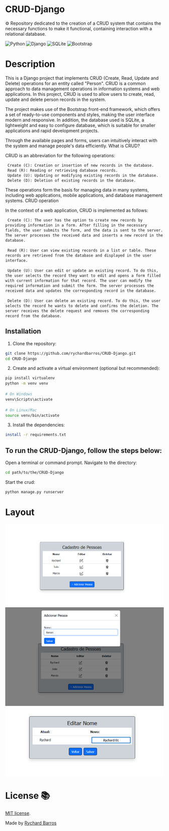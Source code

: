 # CRUD-Django
⚙️ Repository dedicated to the creation of a CRUD system that contains the necessary functions to make it functional, containing interaction with a relational database.

![Python](https://img.shields.io/badge/-Python-181717?&logo=Python&logoColor=FFFFF)
![Django](https://img.shields.io/badge/-Django-181717?&logo=Django&logoColor=006400)
![SQLite](https://img.shields.io/badge/-SQLite-181717?&logo=SQlite&logoColor=007FFF)
![Bootstrap](https://img.shields.io/badge/-Bootstrap-181717?&logo=Bootstrap&logoColor=A020F0)

# Description

This is a Django project that implements CRUD (Create, Read, Update and Delete) operations for an entity called "Person". CRUD is a common approach to data management operations in information systems and web applications. In this project, CRUD is used to allow users to create, read, update and delete person records in the system.

The project makes use of the Bootstrap front-end framework, which offers a set of ready-to-use components and styles, making the user interface modern and responsive. In addition, the database used is SQLite, a lightweight and easy to configure database, which is suitable for smaller applications and rapid development projects.

Through the available pages and forms, users can intuitively interact with the system and manage people's data efficiently.
What is CRUD?

CRUD is an abbreviation for the following operations:

     Create (C): Creation or insertion of new records in the database.
     Read (R): Reading or retrieving database records.
     Update (U): Updating or modifying existing records in the database.
     Delete (D): Deletion of existing records in the database.

These operations form the basis for managing data in many systems, including web applications, mobile applications, and database management systems.
CRUD operation

In the context of a web application, CRUD is implemented as follows:

     Create (C): The user has the option to create new records by providing information in a form. After filling in the necessary fields, the user submits the form, and the data is sent to the server. The server processes the received data and inserts a new record in the database.

     Read (R): User can view existing records in a list or table. These records are retrieved from the database and displayed in the user interface.

     Update (U): User can edit or update an existing record. To do this, the user selects the record they want to edit and opens a form filled with current information for that record. The user can modify the required information and submit the form. The server processes the received data and updates the corresponding record in the database.

     Delete (D): User can delete an existing record. To do this, the user selects the record he wants to delete and confirms the deletion. The server receives the delete request and removes the corresponding record from the database.

## Installation

1. Clone the repository:
```bash
git clone https://github.com/rychardbarros/CRUD-Django.git
cd CRUD-Django
```
2. Create and activate a virtual environment (optional but recommended):
```bash
pip install virtualenv
python -m venv venv

# On Windows
venv\Scripts\activate

# On Linux/Mac
source venv/bin/activate
```
3. Install the dependencies:
```bash
install -r requirements.txt
```
## To run the CRUD-Django, follow the steps below:
Open a terminal or command prompt.
Navigate to the directory:
```bash
cd path/to/the/CRUD-Django
```
Start the crud:
```bash
python manage.py runserver
```

# Layout
<img src="./public/img/home.png" />

<img src="./public/img/add.png" />

<img src="./public/img/edit.png" />


# License 📚
[MIT license](LICENSE).

Made by [Rychard Barros](https://github.com/rychardbarros)


